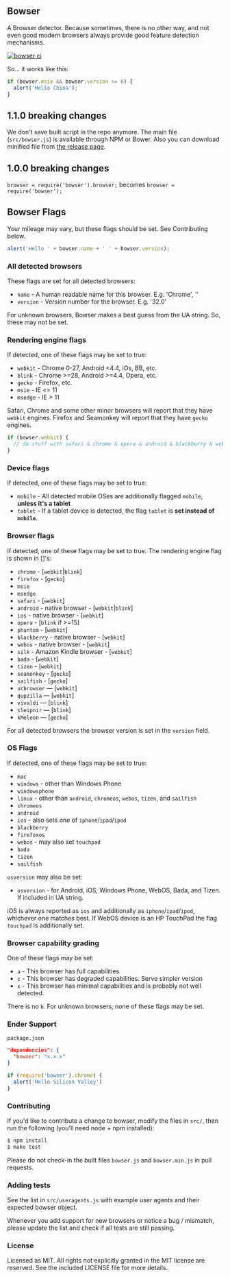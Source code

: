 ## Bowser
A Browser detector. Because sometimes, there is no other way, and not even good modern browsers always provide good feature detection mechanisms.

[![bowser ci](https://secure.travis-ci.org/ded/bowser.png)](https://travis-ci.org/ded/bowser/)

So... it works like this:

``` js
if (bowser.msie && bowser.version <= 6) {
  alert('Hello China');
}
```

## 1.1.0 breaking changes
We don't save built script in the repo anymore. The main file (`src/bowser.js`) is available through NPM or Bower.
Also you can download minified file from [the release page](https://github.com/ded/bowser/releases).

## 1.0.0 breaking changes
`browser = require('bowser').browser;` becomes `browser = require('bowser');`

## Bowser Flags
Your mileage may vary, but these flags should be set.  See Contributing below.

``` js
alert('Hello ' + bowser.name + ' ' + bowser.version);
```

### All detected browsers
These flags are set for all detected browsers:

* `name` - A human readable name for this browser.  E.g. 'Chrome', ''
* `version` - Version number for the browser.  E.g. '32.0'

For unknown browsers, Bowser makes a best guess from the UA string.  So, these may not be set.

### Rendering engine flags
If detected, one of these flags may be set to true:

  * `webkit` - Chrome 0-27, Android <4.4, iOs, BB, etc.
  * `blink` - Chrome >=28, Android >=4.4, Opera, etc.
  * `gecko` - Firefox, etc.
  * `msie`  - IE <= 11
  * `msedge` - IE > 11

Safari, Chrome and some other minor browsers will report that they have `webkit` engines.
Firefox and Seamonkey will report that they have `gecko` engines.

``` js
if (bowser.webkit) {
  // do stuff with safari & chrome & opera & android & blackberry & webos & silk
}
```

### Device flags
If detected, one of these flags may be set to true:

  * `mobile` - All detected mobile OSes are additionally flagged `mobile`, **unless it's a tablet**
  * `tablet` - If a tablet device is detected, the flag `tablet` is **set instead of `mobile`**.

### Browser flags
If detected, one of these flags may be set to true.  The rendering engine flag is shown in []'s:

  * `chrome` - [`webkit`|`blink`]
  * `firefox` - [`gecko`]
  * `msie`
  * `msedge`
  * `safari` - [`webkit`]
  * `android` - native browser - [`webkit`|`blink`]
  * `ios` - native browser - [`webkit`]
  * `opera` - [`blink` if >=15]
  * `phantom` - [`webkit`]
  * `blackberry` - native browser - [`webkit`]
  * `webos` - native browser - [`webkit`]
  * `silk` - Amazon Kindle browser  - [`webkit`]
  * `bada` - [`webkit`]
  * `tizen` - [`webkit`]
  * `seamonkey` - [`gecko`]
  * `sailfish` - [`gecko`]
  * `ucbrowser` — [`webkit`]
  * `qupzilla` — [`webkit`]
  * `vivaldi` — [`blink`]
  * `sleipnir` — [`blink`]
  * `kMeleon` — [`gecko`]

For all detected browsers the browser version is set in the `version` field.

### OS Flags
If detected, one of these flags may be set to true:

  * `mac`
  * `windows` - other than Windows Phone
  * `windowsphone`
  * `linux` - other than `android`, `chromeos`, `webos`, `tizen`, and `sailfish`
  * `chromeos`
  * `android`
  * `ios` - also sets one of `iphone`/`ipad`/`ipod`
  * `blackberry`
  * `firefoxos`
  * `webos` - may also set `touchpad`
  * `bada`
  * `tizen`
  * `sailfish`

`osversion` may also be set:

  * `osversion` - for Android, iOS, Windows Phone, WebOS, Bada, and Tizen.  If included in UA string.

iOS is always reported as `ios` and additionally as `iphone`/`ipad`/`ipod`, whichever one matches best.
If WebOS device is an HP TouchPad the flag `touchpad` is additionally set.

### Browser capability grading
One of these flags may be set:

  * `a` - This browser has full capabilities
  * `c` - This browser has degraded capabilities.  Serve simpler version
  * `x` - This browser has minimal capabilities and is probably not well detected.

There is no `b`.  For unknown browsers, none of these flags may be set.

### Ender Support

`package.json`

``` json
"dependencies": {
  "bowser": "x.x.x"
}
```

``` js
if (require('bowser').chrome) {
  alert('Hello Silicon Valley')
}
```

### Contributing
If you'd like to contribute a change to bowser, modify the files in `src/`, then run the following (you'll need node + npm installed):

``` sh
$ npm install
$ make test
```

Please do not check-in the built files `bowser.js` and `bowser.min.js` in pull requests.

### Adding tests
See the list in `src/useragents.js` with example user agents and their expected bowser object.

Whenever you add support for new browsers or notice a bug / mismatch, please update the list and
check if all tests are still passing.

### License
Licensed as MIT. All rights not explicitly granted in the MIT license are reserved. See the included LICENSE file for more details.
